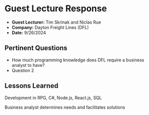 # Guest Lecture Response
* **Guest Lecturer:** Tim Skrinak and Niclas Rue
* **Company:** Dayton Freight Lines (DFL)
* **Date:** 9/26/2024

## Pertinent Questions
* How much programming knowledge does DFL require a business analyst to have?
* Question 2

## Lessons Learned
Development in RPG, C#, Node.js, React.js, SQL  

Business analyst determines needs and facilitates solutions
